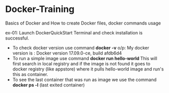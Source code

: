 
# Docker-Training
Basics of Docker and How to create Docker files, docker commands usage

ex-01: Launch DockerQuickStart Terminal and check installation is successful.
 * To check docker version use command <b>docker -v</b>
    o/p: My docker version is :  Docker version 17.09.0-ce, build afdb6d4
 * To run a simple image use command
    <b> docker run hello-world </b>
    This will first search in local registry and if the image is not found it goes to docker registry (like appstore)
    where it pulls hello-world image and run's this as container.
  * To see the last container that was run as image we use the command <b>docker ps -l</b> (last exited container)

